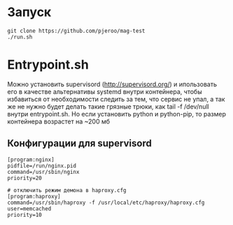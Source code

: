 # Запуск
    git clone https://github.com/pjeroo/mag-test
    ./run.sh

# Entrypoint.sh
Можно установить supervisord (http://supervisord.org/) и ипользовать его
в качестве альтернативы systemd внутри контейнера, чтобы избавиться от необходимости
следить за тем, что сервис не упал, а так же не нужно будет делать такие грязные трюки, как tail -f /dev/null
внутри entrypoint.sh. Но если установить python и python-pip, то размер контейнера возрастет на ~200 мб

## Конфигурации для supervisord
    [program:nginx]
    pidfile=/run/nginx.pid
    command=/usr/sbin/nginx
    priority=20
    
    # отключить режим демона в haproxy.cfg
    [program:haproxy]
    command=/usr/sbin/haproxy -f /usr/local/etc/haproxy/haproxy.cfg 
    user=memcached
    priority=10